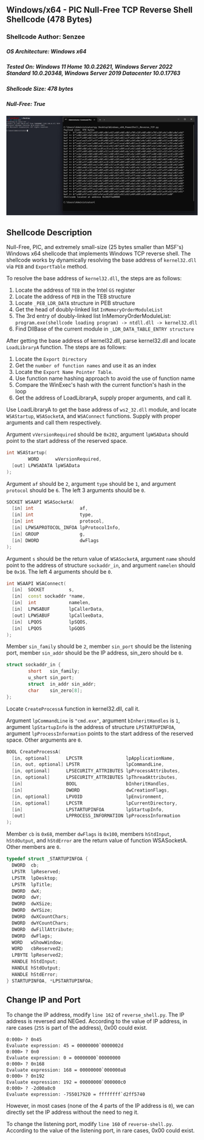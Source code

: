 ## Windows/x64 - PIC Null-Free TCP Reverse Shell Shellcode (478 Bytes)

### Shellcode Author:    Senzee
##### OS Architecture:   Windows x64
##### Tested On:         Windows 11 Home 10.0.22621, Windows Server 2022 Standard 10.0.20348, Windows Server 2019 Datacenter 10.0.17763
##### Shellcode Size:    478 bytes
##### Null-Free:         True

![image](/screenshot/reverse_tcp_shell.jpg)


## Shellcode Description
Null-Free, PIC, and extremely small-size (25 bytes smaller than MSF's) Windows x64 shellcode that implements Windows TCP reverse shell. The shellcode works by dynamically resolving the base address of `kernel32.dll` via `PEB` and `ExportTable` method. 

To resolve the base address of `kernel32.dll`, the steps are as follows:

1. Locate the address of `TEB` in the Intel `GS` register
2. Locate the address of `PEB` in the TEB structure
3. Locate `_PEB_LDR_DATA` structure in PEB structure
4. Get the head of doubly-linked list `InMemoryOrderModuleList`
5. The 3rd entry of doubly-linked list InMemoryOrderModuleList: `program.exe(shellcode loading program) -> ntdll.dll -> kernel32.dll`
6. Find DllBase of the current module in `_LDR_DATA_TABLE_ENTRY structure`

After getting the base address of kernel32.dll, parse kernel32.dll and locate `LoadLibraryA` function. The steps are as follows:

1. Locate the `Export Directory`
2. Get the `number of function names` and use it as an index
3. Locate the `Export Name Pointer Table`.
4. Use function name hashing approach to avoid the use of function name
5. Compare the WinExec's hash with the current function's hash in the loop
6. Get the address of LoadLibraryA, supply proper arguments, and call it.

Use LoadLibraryA to get the base address of `ws2_32.dll` module, and locate `WSAStartup`, `WSASocketA`, and `WSAConnect` functions. Supply with proper arguments and call them respectively.

Argument `vVersionRequired` should be `0x202`, argument `lpWSAData` should point to the start address of the reserved space. 
```c++
int WSAStartup(
        WORD      wVersionRequired,
  [out] LPWSADATA lpWSAData
);
```

Argument `af` should be `2`, argument `type` should be `1`, and argument `protocol` should be `6`. The left 3 arguments should be `0`.
```c++
SOCKET WSAAPI WSASocketA(
  [in] int                 af,
  [in] int                 type,
  [in] int                 protocol,
  [in] LPWSAPROTOCOL_INFOA lpProtocolInfo,
  [in] GROUP               g,
  [in] DWORD               dwFlags
);
```

Argument `s` should be the return value of `WSASocketA`, argument `name` should point to the address of structure `sockaddr_in`, and argument `namelen` should be `0x16`. The left 4 arguments should be `0`.
```c++
int WSAAPI WSAConnect(
  [in]  SOCKET         s,
  [in]  const sockaddr *name,
  [in]  int            namelen,
  [in]  LPWSABUF       lpCallerData,
  [out] LPWSABUF       lpCalleeData,
  [in]  LPQOS          lpSQOS,
  [in]  LPQOS          lpGQOS
);
```

Member `sin_family` should be `2`, member `sin_port` should be the listening port,  member `sin_addr` should be the IP address, sin_zero should be `0`.
```c++
struct sockaddr_in {
        short   sin_family;
        u_short sin_port;
        struct  in_addr sin_addr;
        char    sin_zero[8];
};
```


Locate `CreateProcessA` function in kernel32.dll, call it.

Argument `lpCommandLine` is `"cmd.exe"`, argument `bInheritHandles` is `1`, argument `lpStartupInfo` is the address of structure `LPSTARTUPINFOA`, argument `lpProcessInformation` points to the start address of the reserved space. Other arguments are `0`.
```c++
BOOL CreateProcessA(
  [in, optional]      LPCSTR                lpApplicationName,
  [in, out, optional] LPSTR                 lpCommandLine,
  [in, optional]      LPSECURITY_ATTRIBUTES lpProcessAttributes,
  [in, optional]      LPSECURITY_ATTRIBUTES lpThreadAttributes,
  [in]                BOOL                  bInheritHandles,
  [in]                DWORD                 dwCreationFlags,
  [in, optional]      LPVOID                lpEnvironment,
  [in, optional]      LPCSTR                lpCurrentDirectory,
  [in]                LPSTARTUPINFOA        lpStartupInfo,
  [out]               LPPROCESS_INFORMATION lpProcessInformation
);
```

Member `cb` is `0x68`, member `dwFlags` is `0x100`, members `hStdInput`, `hStdOutput`, and `hStdError` are the return value of function WSASocketA. Other members are `0`.
```c++
typedef struct _STARTUPINFOA {
  DWORD  cb;
  LPSTR  lpReserved;
  LPSTR  lpDesktop;
  LPSTR  lpTitle;
  DWORD  dwX;
  DWORD  dwY;
  DWORD  dwXSize;
  DWORD  dwYSize;
  DWORD  dwXCountChars;
  DWORD  dwYCountChars;
  DWORD  dwFillAttribute;
  DWORD  dwFlags;
  WORD   wShowWindow;
  WORD   cbReserved2;
  LPBYTE lpReserved2;
  HANDLE hStdInput;
  HANDLE hStdOutput;
  HANDLE hStdError;
} STARTUPINFOA, *LPSTARTUPINFOA;
```

## Change IP and Port
To change the IP address, modify `line 162` of `reverse_shell.py`. The IP address is reversed and NEGed. According to the value of IP address, in rare cases (`255` is part of the address), 0x00 could exist. 

```WinDBG
0:000> ? 0n45
Evaluate expression: 45 = 00000000`0000002d
0:000> ? 0n0
Evaluate expression: 0 = 00000000`00000000
0:000> ? 0n168
Evaluate expression: 168 = 00000000`000000a8
0:000> ? 0n192
Evaluate expression: 192 = 00000000`000000c0
0:000> ? -2d00a8c0
Evaluate expression: -755017920 = ffffffff`d2ff5740
```

However, in most cases (none of the 4 parts of the IP address is `0`), we can directly set the IP address without the need to neg it.

To change the listening port, modify `line 160` of `reverse-shell.py`. According to the value of the listening port, in rare cases, 0x00 could exist.




